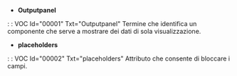 - **Outputpanel**

 :  : VOC Id="00001" Txt="Outputpanel"
Termine che identifica un componente che serve a mostrare dei dati di sola visualizzazione.

- **placeholders**

 :  : VOC Id="00002" Txt="placeholders"
Attributo che consente di bloccare i campi.

